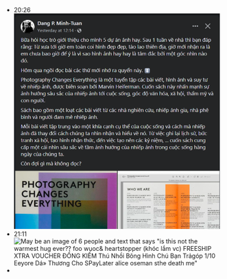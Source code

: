 - 20:26 ![image.png](../assets/image_1691673974768_0.png)
- 21:11 ![May be an image of 6 people and text that says "is this not the warmest hug ever?? foo wuoc& heartstopper (khóc lắm vc) FREESHIP XTRA VOUCHER ĐỒNG KIẾM Thú Nhồi Bông Hình Chú Bạn Trảgóp 1/10 Eeyore Dá» Thương Cho SPayLater alice oseman sthe death me"](https://scontent.fhan17-1.fna.fbcdn.net/v/t39.30808-6/366352269_821350202971967_699674729021823291_n.jpg?_nc_cat=111&ccb=1-7&_nc_sid=5b7eaf&_nc_ohc=DoC8pKwRTwgAX8-7UlQ&_nc_ht=scontent.fhan17-1.fna&oh=00_AfAcMDh4tQyEci-wZbkdwaksazUXsI0OIdMoDemDaWVzUw&oe=64D9C411)
-